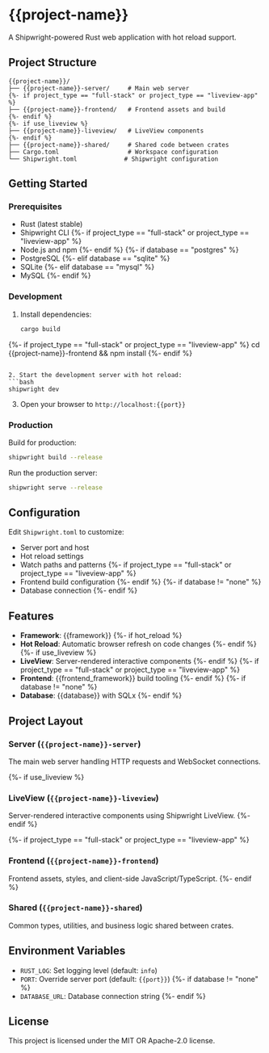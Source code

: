 # {{project-name}}

A Shipwright-powered Rust web application with hot reload support.

## Project Structure

```
{{project-name}}/
├── {{project-name}}-server/     # Main web server
{%- if project_type == "full-stack" or project_type == "liveview-app" %}
├── {{project-name}}-frontend/   # Frontend assets and build
{%- endif %}
{%- if use_liveview %}
├── {{project-name}}-liveview/   # LiveView components
{%- endif %}
├── {{project-name}}-shared/     # Shared code between crates
├── Cargo.toml                   # Workspace configuration
└── Shipwright.toml             # Shipwright configuration
```

## Getting Started

### Prerequisites

- Rust (latest stable)
- Shipwright CLI
{%- if project_type == "full-stack" or project_type == "liveview-app" %}
- Node.js and npm
{%- endif %}
{%- if database == "postgres" %}
- PostgreSQL
{%- elif database == "sqlite" %}
- SQLite
{%- elif database == "mysql" %}
- MySQL
{%- endif %}

### Development

1. Install dependencies:
   ```bash
   cargo build
{%- if project_type == "full-stack" or project_type == "liveview-app" %}
   cd {{project-name}}-frontend && npm install
{%- endif %}
   ```

2. Start the development server with hot reload:
   ```bash
   shipwright dev
   ```

3. Open your browser to `http://localhost:{{port}}`

### Production

Build for production:
```bash
shipwright build --release
```

Run the production server:
```bash
shipwright serve --release
```

## Configuration

Edit `Shipwright.toml` to customize:
- Server port and host
- Hot reload settings
- Watch paths and patterns
{%- if project_type == "full-stack" or project_type == "liveview-app" %}
- Frontend build configuration
{%- endif %}
{%- if database != "none" %}
- Database connection
{%- endif %}

## Features

- **Framework**: {{framework}}
{%- if hot_reload %}
- **Hot Reload**: Automatic browser refresh on code changes
{%- endif %}
{%- if use_liveview %}
- **LiveView**: Server-rendered interactive components
{%- endif %}
{%- if project_type == "full-stack" or project_type == "liveview-app" %}
- **Frontend**: {{frontend_framework}} build tooling
{%- endif %}
{%- if database != "none" %}
- **Database**: {{database}} with SQLx
{%- endif %}

## Project Layout

### Server (`{{project-name}}-server`)
The main web server handling HTTP requests and WebSocket connections.

{%- if use_liveview %}
### LiveView (`{{project-name}}-liveview`)
Server-rendered interactive components using Shipwright LiveView.
{%- endif %}

{%- if project_type == "full-stack" or project_type == "liveview-app" %}
### Frontend (`{{project-name}}-frontend`)
Frontend assets, styles, and client-side JavaScript/TypeScript.
{%- endif %}

### Shared (`{{project-name}}-shared`)
Common types, utilities, and business logic shared between crates.

## Environment Variables

- `RUST_LOG`: Set logging level (default: `info`)
- `PORT`: Override server port (default: `{{port}}`)
{%- if database != "none" %}
- `DATABASE_URL`: Database connection string
{%- endif %}

## License

This project is licensed under the MIT OR Apache-2.0 license.